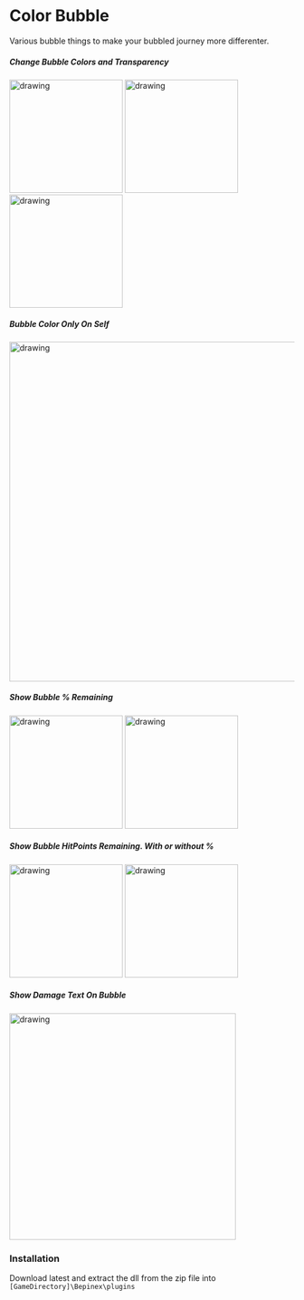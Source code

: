 # Color Bubble

Various bubble things to make your bubbled journey more differenter.

##### Change Bubble Colors and Transparency

<img src="https://i.imgur.com/WYNJBcs.png" alt="drawing" width="200px"/>
<img src="https://i.imgur.com/gM4GFKt.png" alt="drawing" width="200px"/>
<img src="https://i.imgur.com/MtIA9dP.png" alt="drawing" width="200px"/>

##### Bubble Color Only On Self
<img src="https://i.imgur.com/NAzBCZe.png" alt="drawing" width="600px"/>

##### Show Bubble % Remaining
<img src="https://i.imgur.com/gDXijUz.png" alt="drawing" width="200px"/>
<img src="https://i.imgur.com/i2Nsaty.png" alt="drawing" width="200px"/>

##### Show Bubble HitPoints Remaining. With or without %
<img src="https://i.imgur.com/EFdjjTh.png" alt="drawing" width="200px"/>
<img src="https://i.imgur.com/UY9rj4h.png" alt="drawing" width="200px"/>

##### Show Damage Text On Bubble
<img src="https://i.imgur.com/0aNrlxt.png" alt="drawing" width="400px"/>

### Installation
Download latest and extract the dll from the zip file into ``[GameDirectory]\Bepinex\plugins``
